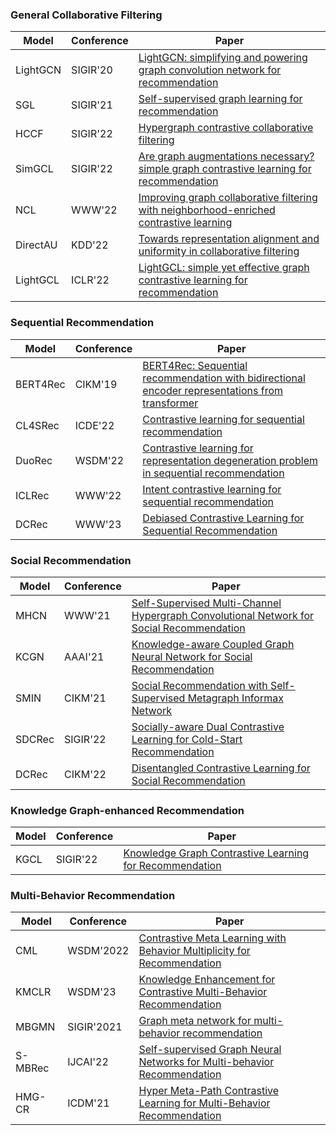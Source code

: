 ### General Collaborative Filtering
| Model | Conference | Paper |
| ----- | ---------- | ----- |
| LightGCN | SIGIR'20 | [LightGCN: simplifying and powering graph convolution network for recommendation](https://arxiv.org/pdf/2002.02126.pdf) |
| SGL   | SIGIR'21   | [Self-supervised graph learning for recommendation](https://arxiv.org/pdf/2010.10783.pdf)|
|  HCCF | SIGIR'22   | [Hypergraph contrastive collaborative filtering](https://arxiv.org/pdf/2204.12200.pdf)   |
| SimGCL| SIGIR'22   | [Are graph augmentations necessary? simple graph contrastive learning for recommendation](https://www.researchgate.net/profile/Junliang-Yu/publication/359788233_Are_Graph_Augmentations_Necessary_Simple_Graph_Contrastive_Learning_for_Recommendation/links/624e802ad726197cfd426f81/Are-Graph-Augmentations-Necessary-Simple-Graph-Contrastive-Learning-for-Recommendation.pdf?ref=https://githubhelp.com)|
| NCL   | WWW'22     | [Improving graph collaborative filtering with neighborhood-enriched contrastive learning](https://arxiv.org/pdf/2202.06200.pdf)|
| DirectAU| KDD'22 | [Towards representation alignment and uniformity in collaborative filtering](https://dl.acm.org/doi/pdf/10.1145/3534678.3539253)|
| LightGCL| ICLR'22  | [LightGCL: simple yet effective graph contrastive learning for recommendation](https://arxiv.org/pdf/2302.08191.pdf)|


### Sequential Recommendation
| Model | Conference | Paper |
| ----- | ---------- | ----- |
|BERT4Rec|CIKM'19|[BERT4Rec: Sequential recommendation with bidirectional encoder representations from transformer](https://arxiv.org/pdf/1904.06690.pdf）)|
|CL4SRec|ICDE'22|[Contrastive learning for sequential recommendation](https://arxiv.org/pdf/2010.14395.pdf)|
|DuoRec|WSDM'22|[Contrastive learning for representation degeneration problem in sequential recommendation](https://arxiv.org/pdf/2110.05730.pdf)|
|ICLRec|WWW'22|[Intent contrastive learning for sequential recommendation](https://arxiv.org/pdf/2202.02519.pdf)|
|DCRec|WWW'23|[Debiased Contrastive Learning for Sequential Recommendation](https://arxiv.org/pdf/2303.11780.pdf)|

### Social Recommendation
| Model | Conference | Paper |
| ----- | ---------- | ----- |
|MHCN|WWW'21|[Self-Supervised Multi-Channel Hypergraph Convolutional Network for Social Recommendation](https://arxiv.org/pdf/2101.06448.pdf)|
|KCGN|AAAI'21|[Knowledge-aware Coupled Graph Neural Network for Social Recommendation](https://par.nsf.gov/servlets/purl/10220297)|
|SMIN|CIKM'21|[Social Recommendation with Self-Supervised Metagraph Informax Network](https://arxiv.org/pdf/2110.03958.pdf)|
|SDCRec|SIGIR'22|[Socially-aware Dual Contrastive Learning for Cold-Start Recommendation](https://web.archive.org/web/20220712110150id_/https://dl.acm.org/doi/pdf/10.1145/3477495.3531780)|
|DCRec|CIKM'22|[Disentangled Contrastive Learning for Social Recommendation](https://arxiv.org/pdf/2208.08723.pdf)|

### Knowledge Graph-enhanced Recommendation
| Model | Conference | Paper |
| ----- | ---------- | ----- |
|KGCL|SIGIR'22|[Knowledge Graph Contrastive Learning for Recommendation](https://arxiv.org/pdf/2205.00976.pdf)|


### Multi-Behavior Recommendation
| Model | Conference | Paper |
| ----- | ---------- | ----- |
|CML|WSDM'2022|[Contrastive Meta Learning with Behavior Multiplicity for Recommendation](https://arxiv.org/pdf/2202.08523.pdf）)|
|KMCLR|WSDM'23|[Knowledge Enhancement for Contrastive Multi-Behavior Recommendation](https://arxiv.org/pdf/2301.05403.pdf）)|
|MBGMN|SIGIR'2021|[Graph meta network for multi-behavior recommendation](https://arxiv.org/pdf/2110.03969.pdf)|
|S-MBRec|IJCAI'22|[Self-supervised Graph Neural Networks for Multi-behavior Recommendation](http://www.shichuan.org/doc/134.pdf)|
|HMG-CR|ICDM'21|[Hyper Meta-Path Contrastive Learning for Multi-Behavior Recommendation](https://arxiv.org/pdf/2109.02859.pdf)|

